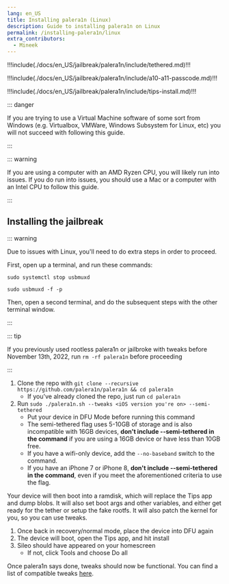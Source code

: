 ```yaml
---
lang: en_US
title: Installing palera1n (Linux)
description: Guide to installing palera1n on Linux
permalink: /installing-palera1n/linux
extra_contributors:
  - Mineek
---
```


!!!include(./docs/en_US/jailbreak/palera1n/include/tethered.md)!!!

!!!include(./docs/en_US/jailbreak/palera1n/include/a10-a11-passcode.md)!!!

!!!include(./docs/en_US/jailbreak/palera1n/include/tips-install.md)!!!

::: danger

If you are trying to use a Virtual Machine software of some sort from Windows (e.g. Virtualbox, VMWare, Windows Subsystem for Linux, etc) you will not succeed with following this guide.

:::

::: warning

If you are using a computer with an AMD Ryzen CPU, you will likely run into issues. If you do run into issues, you should use a Mac or a computer with an Intel CPU to follow this guide.

:::

## Installing the jailbreak

::: warning

Due to issues with Linux, you'll need to do extra steps in order to proceed.

First, open up a terminal, and run these commands:

`sudo systemctl stop usbmuxd`

`sudo usbmuxd -f -p`

Then, open a second terminal, and do the subsequent steps with the other terminal window.

:::

::: tip

If you previously used rootless palera1n or jailbroke with tweaks before November 13th, 2022, run `rm -rf palera1n` before proceeding

:::

1. Clone the repo with `git clone --recursive https://github.com/palera1n/palera1n && cd palera1n`
    - If you've already cloned the repo, just run `cd palera1n`
1. Run `sudo ./palera1n.sh --tweaks <iOS version you're on> --semi-tethered`
    - Put your device in DFU Mode before running this command
    - The semi-tethered flag uses 5-10GB of storage and is also incompatible with 16GB devices, **don't include --semi-tethered in the command** if you are using a 16GB device or have less than 10GB free.
    - If you have a wifi-only device, add the `--no-baseband` switch to the command.
    - If you have an iPhone 7 or iPhone 8, **don't include --semi-tethered in the command**, even if you meet the aforementioned criteria to use the flag.

Your device will then boot into a ramdisk, which will replace the Tips app and dump blobs. It will also set boot args and other variables, and either get ready for the tether or setup the fake rootfs. It will also patch the kernel for you, so you can use tweaks.

1. Once back in recovery/normal mode, place the device into DFU again
1. The device will boot, open the Tips app, and hit install
1. Sileo should have appeared on your homescreen
    - If not, click Tools and choose Do all

Once palera1n says done, tweaks should now be functional. You can find a list of compatible tweaks [here](https://github.com/itsnebulalol/ios15-tweaks).
